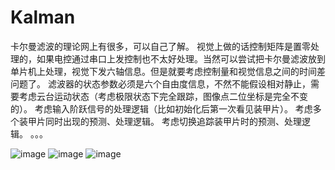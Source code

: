 # Kalman
卡尔曼滤波的理论网上有很多，可以自己了解。
视觉上做的话控制矩阵是置零处理的，如果电控通过串口上发控制也不太好处理。当然可以尝试把卡尔曼滤波放到单片机上处理，视觉下发六轴信息。但是就要考虑控制量和视觉信息之间的时间差问题了。
滤波器的状态参数必须是六个自由度信息，不然不能假设相对静止，需要考虑云台运动状态（考虑极限状态下完全跟踪，图像点二位坐标是完全不变的）。
考虑输入阶跃信号的处理逻辑（比如初始化后第一次看见装甲片）。
考虑多个装甲片同时出现的预测、处理逻辑。
考虑切换追踪装甲片时的预测、处理逻辑。
。。。

![image](https://github.com/yyh2503/kalman/example/1.gif)
![image](https://github.com/yyh2503/kalman/example/2.gif)
![image](https://github.com/yyh2503/kalman/example/3.gif)
